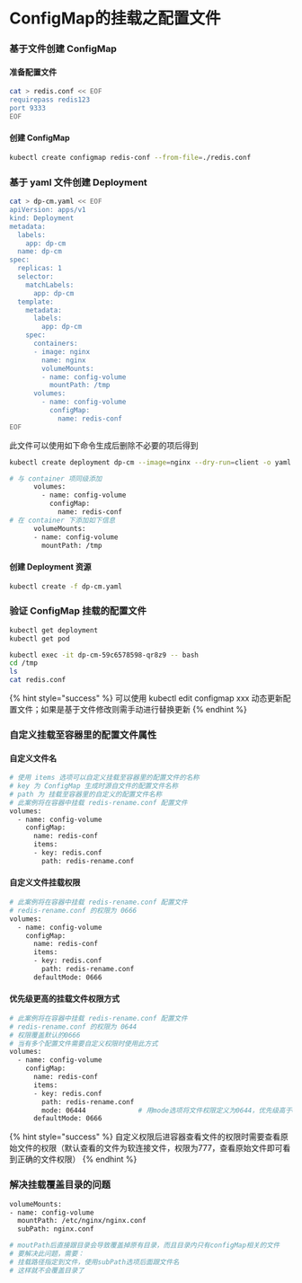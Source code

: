 # ConfigMap的挂载之配置文件

### 基于文件创建 ConfigMap

#### 准备配置文件

```bash
cat > redis.conf << EOF
requirepass redis123
port 9333
EOF

```

#### 创建 ConfigMap

```bash
kubectl create configmap redis-conf --from-file=./redis.conf

```

###

### 基于 yaml 文件创建 Deployment

```bash
cat > dp-cm.yaml << EOF
apiVersion: apps/v1
kind: Deployment
metadata:
  labels:
    app: dp-cm
  name: dp-cm
spec:
  replicas: 1
  selector:
    matchLabels:
      app: dp-cm
  template:
    metadata:
      labels:
        app: dp-cm
    spec:
      containers:
      - image: nginx
        name: nginx
        volumeMounts:
        - name: config-volume
          mountPath: /tmp
      volumes:
        - name: config-volume
          configMap:
            name: redis-conf
EOF

```

此文件可以使用如下命令生成后删除不必要的项后得到

```bash
kubectl create deployment dp-cm --image=nginx --dry-run=client -o yaml > dp-cm.yaml

# 与 container 项同级添加
      volumes:
        - name: config-volume
          configMap:
            name: redis-conf
# 在 container 下添加如下信息
      volumeMounts:
      - name: config-volume
        mountPath: /tmp

```

#### 创建 Deployment 资源

```bash
kubectl create -f dp-cm.yaml

```



### 验证 ConfigMap 挂载的配置文件

```bash
kubectl get deployment
kubectl get pod

kubectl exec -it dp-cm-59c6578598-qr8z9 -- bash
cd /tmp
ls
cat redis.conf

```



{% hint style="success" %}
可以使用 kubectl edit configmap xxx 动态更新配置文件；如果是基于文件修改则需手动进行替换更新
{% endhint %}



### 自定义挂载至容器里的配置文件属性

#### 自定义文件名

```bash
# 使用 items 选项可以自定义挂载至容器里的配置文件的名称
# key 为 ConfigMap 生成时源自文件的配置文件名称
# path 为 挂载至容器里的自定义的配置文件名称
# 此案例将在容器中挂载 redis-rename.conf 配置文件
volumes:
  - name: config-volume
    configMap:
      name: redis-conf
      items:
      - key: redis.conf
        path: redis-rename.conf
```

#### 自定义文件挂载权限

```bash
# 此案例将在容器中挂载 redis-rename.conf 配置文件
# redis-rename.conf 的权限为 0666
volumes:
  - name: config-volume
    configMap:
      name: redis-conf
      items:
      - key: redis.conf
        path: redis-rename.conf
      defaultMode: 0666
```

#### 优先级更高的挂载文件权限方式

```bash
# 此案例将在容器中挂载 redis-rename.conf 配置文件
# redis-rename.conf 的权限为 0644
# 权限覆盖默认的0666
# 当有多个配置文件需要自定义权限时使用此方式
volumes:
  - name: config-volume
    configMap:
      name: redis-conf
      items:
      - key: redis.conf
        path: redis-rename.conf
        mode: 06444             # 用mode选项将文件权限定义为0644，优先级高于defaultMode
      defaultMode: 0666
```

{% hint style="success" %}
自定义权限后进容器查看文件的权限时需要查看原始文件的权限（默认查看的文件为软连接文件，权限为777，查看原始文件即可看到正确的文件权限）
{% endhint %}



### 解决挂载覆盖目录的问题

```bash
volumeMounts:
- name: config-volume
  mountPath: /etc/nginx/nginx.conf
  subPath: nginx.conf

# moutPath后直接跟目录会导致覆盖掉原有目录，而且目录内只有configMap相关的文件
# 要解决此问题，需要：
# 挂载路径指定到文件，使用subPath选项后面跟文件名
# 这样就不会覆盖目录了
```
